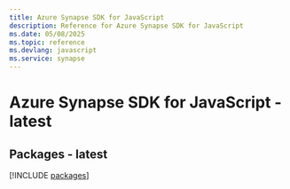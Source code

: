 ```yaml
---
title: Azure Synapse SDK for JavaScript
description: Reference for Azure Synapse SDK for JavaScript
ms.date: 05/08/2025
ms.topic: reference
ms.devlang: javascript
ms.service: synapse
---
```

# Azure Synapse SDK for JavaScript - latest
## Packages - latest
[!INCLUDE [packages](synapse-index.md)]